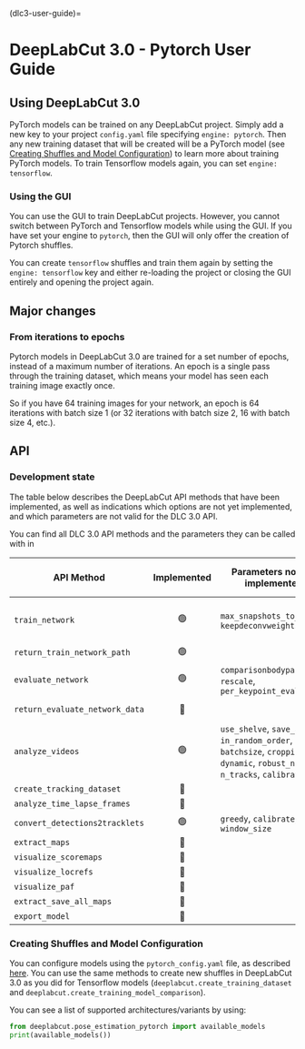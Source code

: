 (dlc3-user-guide)=
# DeepLabCut 3.0 - Pytorch User Guide

## Using DeepLabCut 3.0

PyTorch models can be trained on any DeepLabCut project. Simply add a new key to your 
project `config.yaml` file specifying `engine: pytorch`. Then any new training dataset
that will be created will be a PyTorch model (see 
[Creating Shuffles and Model Configuration](#Creating-Shuffles-and-Model-Configuration))
to learn more about training PyTorch models. To train Tensorflow models again, you can
set `engine: tensorflow`.

### Using the GUI

You can use the GUI to train DeepLabCut projects. However, you cannot switch between 
PyTorch and Tensorflow models while using the GUI. If you have set your engine to
`pytorch`, then the GUI will only offer the creation of Pytorch shuffles.

You can create `tensorflow` shuffles and train them again by setting the 
`engine: tensorflow` key and either re-loading the project or closing the GUI entirely
and opening the project again.

## Major changes

### From iterations to epochs

Pytorch models in DeepLabCut 3.0 are trained for a set number of epochs, instead of a 
maximum number of iterations. An epoch is a single pass through the training dataset, 
which means your model has seen each training image exactly once.

So if you have 64 training images for your network, an epoch is 64 iterations with batch
size 1 (or 32 iterations with batch size 2, 16 with batch size 4, etc.).

## API

### Development state

The table below describes the DeepLabCut API methods that have been implemented,
as well as indications which options are not yet implemented, and which parameters
are not valid for the DLC 3.0 API.

You can find all DLC 3.0 API methods and the parameters they can be called with in


| API Method                     | Implemented | Parameters not yet implemented                                                                                                | Parameters invalid for pytorch                      |
|--------------------------------|:-----------:|-------------------------------------------------------------------------------------------------------------------------------|-----------------------------------------------------|
| `train_network`                |     🟢      | `max_snapshots_to_keep`, `keepdeconvweights`                                                                                  | `maxiters`, `saveiters`, `allow_growth`, `autotune` |
| `return_train_network_path`    |     🟢      |                                                                                                                               |                                                     |
| `evaluate_network`             |     🟢      | `comparisonbodyparts`, `rescale`, `per_keypoint_evaluation`                                                                   |                                                     |
| `return_evaluate_network_data` |     🔴      |                                                                                                                               | `TFGPUinference`, `allow_growth`                    |
| `analyze_videos`               |     🟢      | `use_shelve`, `save_as_csv`, `in_random_order`, `batchsize`, `cropping`, `dynamic`, `robust_nframes`, `n_tracks`, `calibrate` |                                                     |
| `create_tracking_dataset`      |     🔴      |                                                                                                                               |                                                     |
| `analyze_time_lapse_frames`    |     🔴      |                                                                                                                               |                                                     |
| `convert_detections2tracklets` |     🟢      | `greedy`, `calibrate`, `window_size`                                                                                          |                                                     |
| `extract_maps`                 |     🔴      |                                                                                                                               |                                                     |
| `visualize_scoremaps`          |     🔴      |                                                                                                                               |                                                     |
| `visualize_locrefs`            |     🔴      |                                                                                                                               |                                                     |
| `visualize_paf`                |     🔴      |                                                                                                                               |                                                     |
| `extract_save_all_maps`        |     🔴      |                                                                                                                               |                                                     |
| `export_model`                 |     🔴      |                                                                                                                               |                                                     |


### Creating Shuffles and Model Configuration

You can configure models using the `pytorch_config.yaml` file, as described
[here](dlc3-pytorch-config). You can use the same methods to create new shuffles in 
DeepLabCut 3.0 as you did for Tensorflow models (`deeplabcut.create_training_dataset`
and `deeplabcut.create_training_model_comparison`).

You can see a list of supported
architectures/variants by using:

```python
from deeplabcut.pose_estimation_pytorch import available_models
print(available_models())
```
